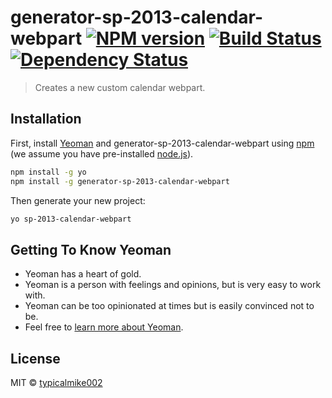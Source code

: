 # generator-sp-2013-calendar-webpart [![NPM version][npm-image]][npm-url] [![Build Status][travis-image]][travis-url] [![Dependency Status][daviddm-image]][daviddm-url]
> Creates a new custom calendar webpart.

## Installation

First, install [Yeoman](http://yeoman.io) and generator-sp-2013-calendar-webpart using [npm](https://www.npmjs.com/) (we assume you have pre-installed [node.js](https://nodejs.org/)).

```bash
npm install -g yo
npm install -g generator-sp-2013-calendar-webpart
```

Then generate your new project:

```bash
yo sp-2013-calendar-webpart
```

## Getting To Know Yeoman

 * Yeoman has a heart of gold.
 * Yeoman is a person with feelings and opinions, but is very easy to work with.
 * Yeoman can be too opinionated at times but is easily convinced not to be.
 * Feel free to [learn more about Yeoman](http://yeoman.io/).

## License

MIT © [typicalmike002]()


[npm-image]: https://badge.fury.io/js/generator-sp-2013-calendar-webpart.svg
[npm-url]: https://npmjs.org/package/generator-sp-2013-calendar-webpart
[travis-image]: https://travis-ci.org/typicalmike002/generator-sp-2013-calendar-webpart.svg?branch=master
[travis-url]: https://travis-ci.org/typicalmike002/generator-sp-2013-calendar-webpart
[daviddm-image]: https://david-dm.org/typicalmike002/generator-sp-2013-calendar-webpart.svg?theme=shields.io
[daviddm-url]: https://david-dm.org/typicalmike002/generator-sp-2013-calendar-webpart
